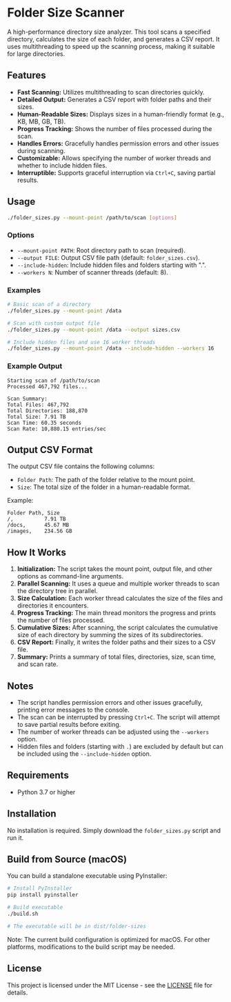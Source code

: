 # Folder Size Scanner

A high-performance directory size analyzer. This tool scans a specified directory, calculates the size of each folder, and generates a CSV report. It uses multithreading to speed up the scanning process, making it suitable for large directories.

## Features

-   **Fast Scanning:** Utilizes multithreading to scan directories quickly.
-   **Detailed Output:** Generates a CSV report with folder paths and their sizes.
-   **Human-Readable Sizes:** Displays sizes in a human-friendly format (e.g., KB, MB, GB, TB).
-   **Progress Tracking:** Shows the number of files processed during the scan.
-   **Handles Errors:** Gracefully handles permission errors and other issues during scanning.
-   **Customizable:** Allows specifying the number of worker threads and whether to include hidden files.
-   **Interruptible:** Supports graceful interruption via `Ctrl+C`, saving partial results.

## Usage

```bash
./folder_sizes.py --mount-point /path/to/scan [options]
```

### Options

-   `--mount-point PATH`: Root directory path to scan (required).
-   `--output FILE`: Output CSV file path (default: `folder_sizes.csv`).
-   `--include-hidden`: Include hidden files and folders starting with ".".
-   `--workers N`: Number of scanner threads (default: 8).

### Examples

```bash
# Basic scan of a directory
./folder_sizes.py --mount-point /data

# Scan with custom output file
./folder_sizes.py --mount-point /data --output sizes.csv

# Include hidden files and use 16 worker threads
./folder_sizes.py --mount-point /data --include-hidden --workers 16
```

### Example Output

```
Starting scan of /path/to/scan
Processed 467,792 files...

Scan Summary:
Total Files: 467,792
Total Directories: 188,870
Total Size: 7.91 TB
Scan Time: 60.35 seconds
Scan Rate: 10,880.15 entries/sec
```

## Output CSV Format

The output CSV file contains the following columns:

-   `Folder Path`: The path of the folder relative to the mount point.
-   `Size`: The total size of the folder in a human-readable format.

Example:
```csv
Folder Path, Size
/,          7.91 TB
/docs,      45.67 MB
/images,    234.56 GB
```

## How It Works

1.  **Initialization:** The script takes the mount point, output file, and other options as command-line arguments.
2.  **Parallel Scanning:** It uses a queue and multiple worker threads to scan the directory tree in parallel.
3.  **Size Calculation:** Each worker thread calculates the size of the files and directories it encounters.
4.  **Progress Tracking:** The main thread monitors the progress and prints the number of files processed.
5.  **Cumulative Sizes:** After scanning, the script calculates the cumulative size of each directory by summing the sizes of its subdirectories.
6.  **CSV Report:** Finally, it writes the folder paths and their sizes to a CSV file.
7.  **Summary:** Prints a summary of total files, directories, size, scan time, and scan rate.

## Notes

-   The script handles permission errors and other issues gracefully, printing error messages to the console.
-   The scan can be interrupted by pressing `Ctrl+C`. The script will attempt to save partial results before exiting.
-   The number of worker threads can be adjusted using the `--workers` option.
-   Hidden files and folders (starting with `.`) are excluded by default but can be included using the `--include-hidden` option.

## Requirements

-   Python 3.7 or higher

## Installation

No installation is required. Simply download the `folder_sizes.py` script and run it.

## Build from Source (macOS)

You can build a standalone executable using PyInstaller:

```bash
# Install PyInstaller
pip install pyinstaller

# Build executable
./build.sh

# The executable will be in dist/folder-sizes
```

Note: The current build configuration is optimized for macOS. For other platforms, modifications to the build script may be needed.

## License

This project is licensed under the MIT License - see the [LICENSE](LICENSE) file for details.

